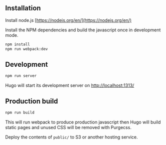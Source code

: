## Installation
Install node.js [https://nodejs.org/en/](https://nodejs.org/en/)

Install the NPM dependencies and build the javascript once in development mode.

```bash
npm install
npm run webpack:dev
```

## Development

```bash
npm run server
```

Hugo will start its development server on [http://localhost:1313/](http://localhost:1313/)


## Production build

```bash
npm run build
```

This will run webpack to produce production javascript then Hugo will build
static pages and unused CSS will be removed with Purgecss. 

Deploy the contents of `public/` to S3 or another hosting service.
